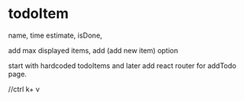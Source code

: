 # todoItem
name, time estimate, isDone,

add max displayed items, add (add new item) option


start with hardcoded todoItems and later add react router for addTodo page.


//ctrl k+ v